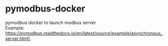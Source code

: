 # pymodbus-docker
pymodbus docker to launch modbus server\
Example: https://pymodbus.readthedocs.io/en/latest/source/example/asynchronous_server.html\
